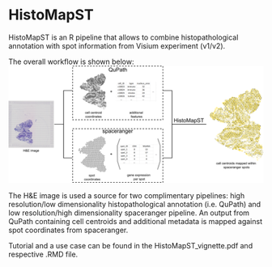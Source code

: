 # HistoMapST
HistoMapST is an R pipeline that allows to combine histopathological annotation with spot information from Visium experiment (v1/v2).  

The overall workflow is shown below:  
![HistoMapST flowchart.](/images/HistoMapST_flowchart.png)

The H&E image is used a source for two complimentary pipelines: high resolution/low dimensionality histopathological annotation (i.e. QuPath) and low resolution/high dimensionality spaceranger pipeline. An output from QuPath containing cell centroids and additional metadata is mapped against spot coordinates from spaceranger.  

Tutorial and a use case can be found in the HistoMapST_vignette.pdf and respective .RMD file.  
